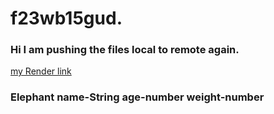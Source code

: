 # f23wb15gud.
### Hi I am pushing the files local to remote again.
[my Render link](https://f23wb15gude.onrender.com)
### Elephant name-String age-number weight-number
